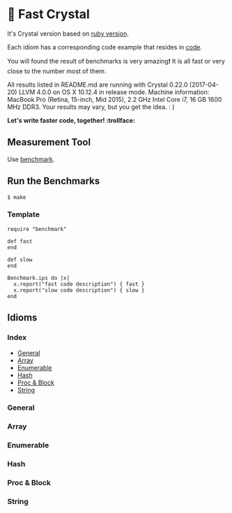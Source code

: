 # 💎 Fast Crystal

It's Crystal version based on [ruby version](https://github.com/JuanitoFatas/fast-ruby).

Each idiom has a corresponding code example that resides in [code](code).

You will found the result of benchmarks is very amazing:exclamation: It is all fast or very close to the number most of them.

All results listed in README.md are running with Crystal 0.22.0 (2017-04-20) LLVM 4.0.0 on OS X 10.12.4 in release mode.
Machine information: MacBook Pro (Retina, 15-inch, Mid 2015), 2.2 GHz Intel Core i7, 16 GB 1600 MHz DDR3.
Your results may vary, but you get the idea. : )

**Let's write faster code, together!  :trollface:**

## Measurement Tool

Use [benchmark](https://crystal-lang.org/api/0.22.0/Benchmark.html).

## Run the Benchmarks

```
$ make
```

### Template

```crystal
require "benchmark"

def fast
end

def slow
end

Benchmark.ips do |x|
  x.report("fast code description") { fast }
  x.report("slow code description") { slow }
end
```

## Idioms

### Index

- [General](#general)
- [Array](#array)
- [Enumerable](#enumerable)
- [Hash](#hash)
- [Proc & Block](#proc--block)
- [String](#string)

### General

### Array

### Enumerable

### Hash

### Proc & Block

### String
